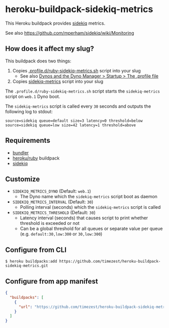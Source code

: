 # heroku-buildpack-sidekiq-metrics

This Heroku buildpack provides [sidekiq](https://github.com/mperham/sidekiq) metrics.

See also https://github.com/mperham/sidekiq/wiki/Monitoring

## How does it affect my slug?

This buildpack does two things:

1. Copies [.profile.d/ruby-sidekiq-metrics.sh](https://github.com/feedforce/heroku-buildpack-sidekiq-metrics/blob/master/.profile.d/ruby-sidekiq-metrics.sh) script into your slug
    * See also [Dynos and the Dyno Manager > Startup > The .profile file](https://devcenter.heroku.com/articles/dynos#the-profile-file)
1. Copies [sidekiq-metrics](https://github.com/feedforce/heroku-buildpack-sidekiq-metrics/blob/master/sidekiq-metrics) script into your slug

The `.profile.d/ruby-sidekiq-metrics.sh` script starts the `sidekiq-metrics` script on `web.1` Dyno boot.

The `sidekiq-metrics` script is called every `30` seconds and outputs the following log to stdout:

```
source=sidekiq queue=default size=3 latency=0 threshold=below
source=sidekiq queue=low size=42 latency=1 threshold=above
```

## Requirements

* [bundler](https://github.com/rubygems/bundler)
* [heroku/ruby](https://github.com/heroku/heroku-buildpack-ruby) buildpack
* [sidekiq](https://github.com/mperham/sidekiq)

## Customize

* `SIDEKIQ_METRICS_DYNO` (Default: `web.1`)
    * The Dyno name which the `sidekiq-metrics` script boot as daemon
* `SIDEKIQ_METRICS_INTERVAL` (Default: `30`)
    * Polling interval (seconds) which the `sidekiq-metrics` script is called
* `SIDEKIQ_METRICS_THRESHOLD` (Default: `30`)
    * Latency interval (seconds) that causes script to print whether threshold is exceeded or not
    * Can be a global threshold for all queues or separate value per queue (e.g. `default:30,low:300` or `30,low:300`)

## Configure from CLI

```
$ heroku buildpacks:add https://github.com/timezest/heroku-buildpack-sidekiq-metrics.git
```

## Configure from app manifest

```json
{
  "buildpacks": [
    {
      "url": "https://github.com/timezest/heroku-buildpack-sidekiq-metrics.git"
    }
  ]
}
```
